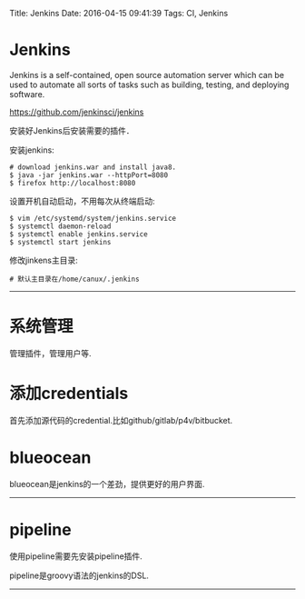 Title: Jenkins
Date: 2016-04-15 09:41:39
Tags: CI, Jenkins



# Jenkins

Jenkins is a self-contained, open source automation server which can be used to automate all sorts of tasks such as building, testing, and deploying software.

<https://github.com/jenkinsci/jenkins>

安装好Jenkins后安装需要的插件．

安装jenkins:

    # download jenkins.war and install java8.
    $ java -jar jenkins.war --httpPort=8080
    $ firefox http://localhost:8080

设置开机自动启动，不用每次从终端启动:

    $ vim /etc/systemd/system/jenkins.service
    $ systemctl daemon-reload
    $ systemctl enable jenkins.service
    $ systemctl start jenkins

修改jinkens主目录:

    # 默认主目录在/home/canux/.jenkins

***

# 系统管理

管理插件，管理用户等.

# 添加credentials

首先添加源代码的credential.比如github/gitlab/p4v/bitbucket.

# blueocean

blueocean是jenkins的一个差劲，提供更好的用户界面.

***

# pipeline

使用pipeline需要先安装pipeline插件.

pipeline是groovy语法的jenkins的DSL.

***



